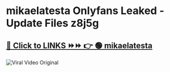 
 # mikaelatesta Onlyfans Leaked - Update Files z8j5g

## <h2><a href="https://clipsfans.com/mikaelatesta&ref=git">🔗 Click to LINKS ⏩⏩ 👉 🟢 mikaelatesta </a></h2>

<a href="https://clipsfans.com/mikaelatesta&ref=git" rel="nofollow" data-target="animated-image.originalLink"><img src="https://i.ibb.co.com/xMMVF88/686577567.gif" alt="Viral Video Original" style="max-width: 100%; display: inline-block;" data-target="animated-image.originalImage"></a>

